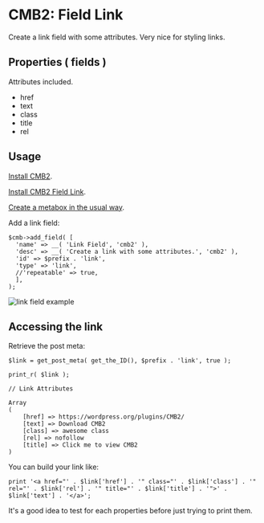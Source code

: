 # CMB2: Field Link #
Create a link field with some attributes.  Very nice for styling links.

## Properties ( fields ) ##
Attributes included.
- href
- text
- class
- title
- rel

## Usage ##

[Install CMB2](https://wordpress.org/plugins/CMB2/).

[Install CMB2 Field Link](https://github.com/scottsawyer/cmb2-field-link).

[Create a metabox in the usual way](https://github.com/CMB2/CMB2/wiki/Basic-Usage#create-a-metabox).

Add a link field:

```
$cmb->add_field( [
  'name' => __( 'Link Field', 'cmb2' ),
  'desc' => __( 'Create a link with some attributes.', 'cmb2' ),
  'id' => $prefix . 'link',
  'type' => 'link',
  //'repeatable' => true,
  ],
);
```

![link field example](https://github.com/scottsawyer/cmb2-field-link/raw/master/assets/images/screenshot-demo.wp-builder.net-2018.10.08-15-28-03.png)

## Accessing the link ##

Retrieve the post meta:

```
$link = get_post_meta( get_the_ID(), $prefix . 'link', true );

print_r( $link );

// Link Attributes

Array
(
    [href] => https://wordpress.org/plugins/CMB2/
    [text] => Download CMB2
    [class] => awesome class
    [rel] => nofollow
    [title] => Click me to view CMB2
)
```

You can build your link like:
```
print '<a href="' . $link['href'] . '" class="' . $link['class'] . '" rel="' . $link['rel'] . '" title="' . $link['title'] . '">' . $link['text'] . '</a>';
```

It's a good idea to test for each properties before just trying to print them.